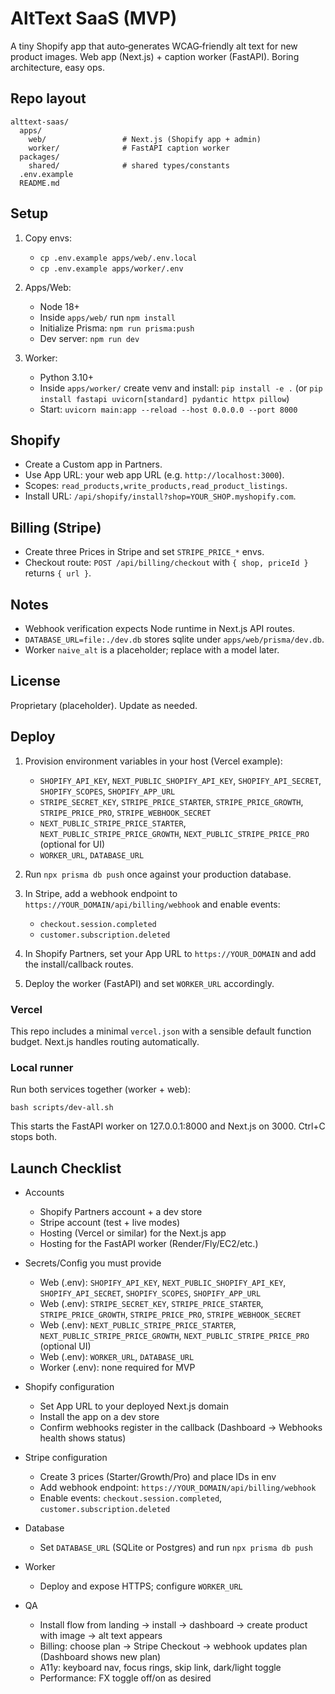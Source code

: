 # AltText SaaS (MVP)

A tiny Shopify app that auto‑generates WCAG‑friendly alt text for new product images. Web app (Next.js) + caption worker (FastAPI). Boring architecture, easy ops.

## Repo layout

```
alttext-saas/
  apps/
    web/                 # Next.js (Shopify app + admin)
    worker/              # FastAPI caption worker
  packages/
    shared/              # shared types/constants
  .env.example
  README.md
```

## Setup

1. Copy envs:
   - `cp .env.example apps/web/.env.local`
   - `cp .env.example apps/worker/.env`

2. Apps/Web:
   - Node 18+
   - Inside `apps/web/` run `npm install`
   - Initialize Prisma: `npm run prisma:push`
   - Dev server: `npm run dev`

3. Worker:
   - Python 3.10+
   - Inside `apps/worker/` create venv and install: `pip install -e .` (or `pip install fastapi uvicorn[standard] pydantic httpx pillow`)
   - Start: `uvicorn main:app --reload --host 0.0.0.0 --port 8000`

## Shopify

- Create a Custom app in Partners.
- Use App URL: your web app URL (e.g. `http://localhost:3000`).
- Scopes: `read_products,write_products,read_product_listings`.
- Install URL: `/api/shopify/install?shop=YOUR_SHOP.myshopify.com`.

## Billing (Stripe)

- Create three Prices in Stripe and set `STRIPE_PRICE_*` envs.
- Checkout route: `POST /api/billing/checkout` with `{ shop, priceId }` returns `{ url }`.

## Notes

- Webhook verification expects Node runtime in Next.js API routes.
- `DATABASE_URL=file:./dev.db` stores sqlite under `apps/web/prisma/dev.db`.
- Worker `naive_alt` is a placeholder; replace with a model later.

## License

Proprietary (placeholder). Update as needed.
## Deploy

1. Provision environment variables in your host (Vercel example):
   - `SHOPIFY_API_KEY`, `NEXT_PUBLIC_SHOPIFY_API_KEY`, `SHOPIFY_API_SECRET`, `SHOPIFY_SCOPES`, `SHOPIFY_APP_URL`
   - `STRIPE_SECRET_KEY`, `STRIPE_PRICE_STARTER`, `STRIPE_PRICE_GROWTH`, `STRIPE_PRICE_PRO`, `STRIPE_WEBHOOK_SECRET`
   - `NEXT_PUBLIC_STRIPE_PRICE_STARTER`, `NEXT_PUBLIC_STRIPE_PRICE_GROWTH`, `NEXT_PUBLIC_STRIPE_PRICE_PRO` (optional for UI)
   - `WORKER_URL`, `DATABASE_URL`

2. Run `npx prisma db push` once against your production database.

3. In Stripe, add a webhook endpoint to `https://YOUR_DOMAIN/api/billing/webhook` and enable events:
   - `checkout.session.completed`
   - `customer.subscription.deleted`

4. In Shopify Partners, set your App URL to `https://YOUR_DOMAIN` and add the install/callback routes.

5. Deploy the worker (FastAPI) and set `WORKER_URL` accordingly.

### Vercel
This repo includes a minimal `vercel.json` with a sensible default function budget. Next.js handles routing automatically.

### Local runner
Run both services together (worker + web):

```
bash scripts/dev-all.sh
```

This starts the FastAPI worker on 127.0.0.1:8000 and Next.js on 3000. Ctrl+C stops both.

## Launch Checklist

- Accounts
  - Shopify Partners account + a dev store
  - Stripe account (test + live modes)
  - Hosting (Vercel or similar) for the Next.js app
  - Hosting for the FastAPI worker (Render/Fly/EC2/etc.)

- Secrets/Config you must provide
  - Web (.env): `SHOPIFY_API_KEY`, `NEXT_PUBLIC_SHOPIFY_API_KEY`, `SHOPIFY_API_SECRET`, `SHOPIFY_SCOPES`, `SHOPIFY_APP_URL`
  - Web (.env): `STRIPE_SECRET_KEY`, `STRIPE_PRICE_STARTER`, `STRIPE_PRICE_GROWTH`, `STRIPE_PRICE_PRO`, `STRIPE_WEBHOOK_SECRET`
  - Web (.env): `NEXT_PUBLIC_STRIPE_PRICE_STARTER`, `NEXT_PUBLIC_STRIPE_PRICE_GROWTH`, `NEXT_PUBLIC_STRIPE_PRICE_PRO` (optional UI)
  - Web (.env): `WORKER_URL`, `DATABASE_URL`
  - Worker (.env): none required for MVP

- Shopify configuration
  - Set App URL to your deployed Next.js domain
  - Install the app on a dev store
  - Confirm webhooks register in the callback (Dashboard → Webhooks health shows status)

- Stripe configuration
  - Create 3 prices (Starter/Growth/Pro) and place IDs in env
  - Add webhook endpoint: `https://YOUR_DOMAIN/api/billing/webhook`
  - Enable events: `checkout.session.completed`, `customer.subscription.deleted`

- Database
  - Set `DATABASE_URL` (SQLite or Postgres) and run `npx prisma db push`

- Worker
  - Deploy and expose HTTPS; configure `WORKER_URL`

- QA
  - Install flow from landing → install → dashboard → create product with image → alt text appears
  - Billing: choose plan → Stripe Checkout → webhook updates plan (Dashboard shows new plan)
  - A11y: keyboard nav, focus rings, skip link, dark/light toggle
  - Performance: FX toggle off/on as desired
